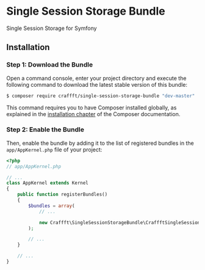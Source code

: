 Single Session Storage Bundle
=============================

Single Session Storage for Symfony

Installation
------------

### Step 1: Download the Bundle

Open a command console, enter your project directory and execute the
following command to download the latest stable version of this bundle:

```bash
$ composer require craffft/single-session-storage-bundle "dev-master"
```

This command requires you to have Composer installed globally, as explained
in the [installation chapter](https://getcomposer.org/doc/00-intro.md)
of the Composer documentation.

### Step 2: Enable the Bundle

Then, enable the bundle by adding it to the list of registered bundles
in the `app/AppKernel.php` file of your project:

```php
<?php
// app/AppKernel.php

// ...
class AppKernel extends Kernel
{
    public function registerBundles()
    {
        $bundles = array(
            // ...

            new Craffft\SingleSessionStorageBundle\CraffftSingleSessionStorageBundle(),
        );

        // ...
    }

    // ...
}
```
